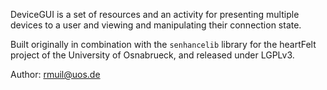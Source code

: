 DeviceGUI is a set of resources and an activity for presenting multiple devices to a user and viewing and manipulating their connection state.

Built originally in combination with the `senhancelib` library for the heartFelt project of the University of Osnabrueck, and released under LGPLv3.

Author: rmuil@uos.de

